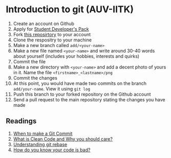 # Introduction to git (AUV-IITK)

1. Create an account on Github
2. Apply for [Student Developer's Pack](https://education.github.com/pack)
3. Fork [this reposirtory](https://github.com/AUV-IITK/Resources) to your account
4. Clone the respositry to your machine
5. Make a new branch called `add/<your-name>`
6. Make a new file named `<your-name>` and write around 30-40 words about yourself (includes your hobbies, interests and quirks)
7. Commit the file
8. Make a new directory with `<your-name>` and add a decent photo of yours in it. Name the file `<firstname>_<lastname>/png`
9. Commit the changes
10. At this point, you would have made two commits on the branch `add/your-name`. View it using `git log`
11. Push this branch to your forked repository on the Github account
12. Send a pull request to the main repository stating the changes you have made

## Readings

1. [When to make a Git Commit](https://dev.to/gonedark/when-to-make-a-git-commit)
2. [What is Clean Code and Why you should care?](https://dev.to/cvuorinen/what-is-clean-code-and-why-should-you-care)
3. [Understanding git rebase](https://blog.gitprime.com/git-rebase-an-illustrated-guide/)
4. [How do you know your code is bad?](https://dev.to/bob/how-do-you-know-your-code-is-bad)
